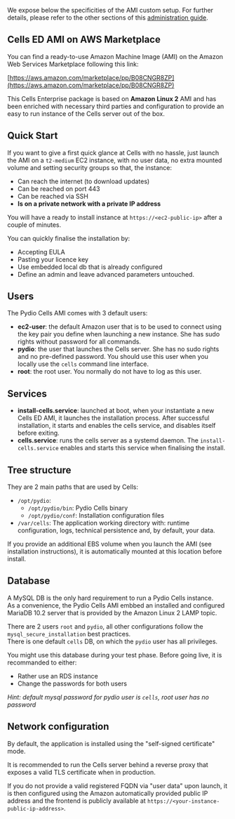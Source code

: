 We expose below the specificities of the AMI custom setup. For further details, please refer to the other sections of this [administration guide](https://pydio.com/en/docs/administration-guides).

## Cells ED AMI on AWS Marketplace

You can find a ready-to-use Amazon Machine Image (AMI) on the Amazon Web Services Marketplace following this link:

[https://aws.amazon.com/marketplace/pp/B08CNGR8ZP](https://aws.amazon.com/marketplace/pp/B08CNGR8ZP)

This Cells Enterprise package is based on **Amazon Linux 2** AMI and has been enriched with necessary third parties and configuration to provide an easy to run instance of the Cells server out of the box.

## Quick Start

If you want to give a first quick glance at Cells with no hassle, just launch the AMI on a `t2-medium` EC2 instance, with no user data, no extra mounted volume and setting security groups so that, the instance:

- Can reach the internet (to download updates)
- Can be reached on port 443
- Can be reached via SSH
- **Is on a private network with a private IP address**

You will have a ready to install instance at `https://<ec2-public-ip>` after a couple of minutes.

You can quickly finalise the installation by:

- Accepting EULA
- Pasting your licence key
- Use embedded local db that is already configured
- Define an admin and leave advanced parameters untouched.

## Users

The Pydio Cells AMI comes with 3 default users:

- **ec2-user**: the default Amazon user that is to be used to connect using the key pair you define when launching a new instance. She has sudo rights without password for all commands.
- **pydio**: the user that launches the Cells server. She has no sudo rights and no pre-defined password. You should use this user when you locally use the `cells` command line interface.
- **root**: the root user. You normally do not have to log as this user.

## Services

- **install-cells.service**: launched at boot, when your instantiate a new Cells ED AMI, it launches the installation process. After successful installation, it starts and enables the cells service, and disables itself before exiting.
- **cells.service**: runs the cells server as a systemd daemon. The `install-cells.service` enables and starts this service when finalising the install.

## Tree structure

They are 2 main paths that are used by Cells:

- `/opt/pydio`:
  - `/opt/pydio/bin`: Pydio Cells binary
  - `/opt/pydio/conf`: Installation configuration files
- `/var/cells`: The application working directory with: runtime configuration, logs, technical persistence and, by default, your data.  

If you provide an additional EBS volume when you launch the AMI (see installation instructions), it is automatically mounted at this location before install.

## Database

A MySQL DB is the only hard requirement to run a Pydio Cells instance.  
As a convenience, the Pydio Cells AMI embbed an installed and configured MariaDB 10.2 server that is provided by the Amazon Linux 2 LAMP topic.  

There are 2 users `root` and `pydio`, all other configurations follow the `mysql_secure_installation` best practices.  
There is one default `cells` DB, on which the `pydio` user has all privileges.

You might use this database during your test phase. Before going live, it is recommanded to either:

- Rather use an RDS instance
- Change the passwords for both users

_Hint: default mysql password for pydio user is `cells`, root user has no password_

## Network configuration

By default, the application is installed using the "self-signed certificate" mode.

It is recommended to run the Cells server behind a reverse proxy that exposes a valid TLS certificate when in production.

If you do not provide a valid registered FQDN via "user data" upon launch, it is then configured using the Amazon automatically provided public IP address and the frontend is publicly available at `https://<your-instance-public-ip-address>`.